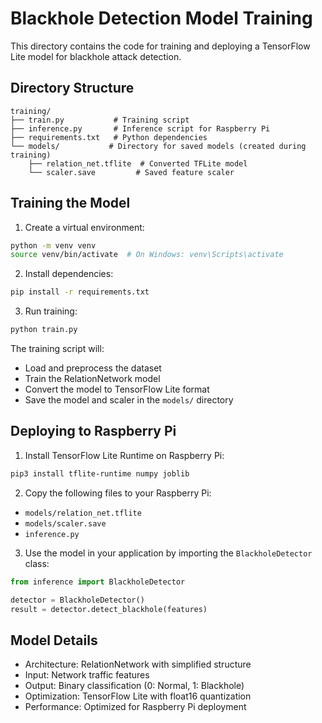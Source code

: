 # Blackhole Detection Model Training

This directory contains the code for training and deploying a TensorFlow Lite model for blackhole attack detection.

## Directory Structure
```
training/
├── train.py           # Training script
├── inference.py       # Inference script for Raspberry Pi
├── requirements.txt   # Python dependencies
└── models/           # Directory for saved models (created during training)
    ├── relation_net.tflite  # Converted TFLite model
    └── scaler.save         # Saved feature scaler
```

## Training the Model

1. Create a virtual environment:
```bash
python -m venv venv
source venv/bin/activate  # On Windows: venv\Scripts\activate
```

2. Install dependencies:
```bash
pip install -r requirements.txt
```

3. Run training:
```bash
python train.py
```

The training script will:
- Load and preprocess the dataset
- Train the RelationNetwork model
- Convert the model to TensorFlow Lite format
- Save the model and scaler in the `models/` directory

## Deploying to Raspberry Pi

1. Install TensorFlow Lite Runtime on Raspberry Pi:
```bash
pip3 install tflite-runtime numpy joblib
```

2. Copy the following files to your Raspberry Pi:
- `models/relation_net.tflite`
- `models/scaler.save`
- `inference.py`

3. Use the model in your application by importing the `BlackholeDetector` class:
```python
from inference import BlackholeDetector

detector = BlackholeDetector()
result = detector.detect_blackhole(features)
```

## Model Details

- Architecture: RelationNetwork with simplified structure
- Input: Network traffic features
- Output: Binary classification (0: Normal, 1: Blackhole)
- Optimization: TensorFlow Lite with float16 quantization
- Performance: Optimized for Raspberry Pi deployment 